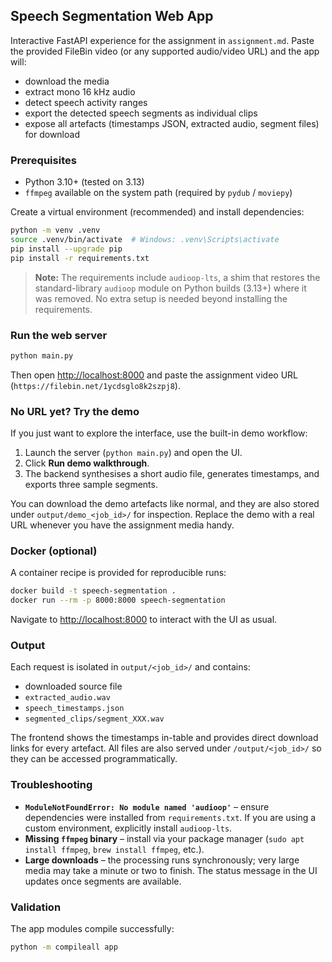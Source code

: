 ## Speech Segmentation Web App

Interactive FastAPI experience for the assignment in `assignment.md`. Paste the provided FileBin video (or any supported audio/video URL) and the app will:

- download the media
- extract mono 16 kHz audio
- detect speech activity ranges
- export the detected speech segments as individual clips
- expose all artefacts (timestamps JSON, extracted audio, segment files) for download

### Prerequisites

- Python 3.10+ (tested on 3.13)
- `ffmpeg` available on the system path (required by `pydub` / `moviepy`)

Create a virtual environment (recommended) and install dependencies:

```bash
python -m venv .venv
source .venv/bin/activate  # Windows: .venv\Scripts\activate
pip install --upgrade pip
pip install -r requirements.txt
```

> **Note:** The requirements include `audioop-lts`, a shim that restores the standard-library `audioop` module on Python builds (3.13+) where it was removed. No extra setup is needed beyond installing the requirements.

### Run the web server

```bash
python main.py
```

Then open [http://localhost:8000](http://localhost:8000) and paste the assignment video URL (`https://filebin.net/1ycdsglo8k2szpj8`).

### No URL yet? Try the demo

If you just want to explore the interface, use the built-in demo workflow:

1. Launch the server (`python main.py`) and open the UI.
2. Click **Run demo walkthrough**.
3. The backend synthesises a short audio file, generates timestamps, and exports three sample segments.

You can download the demo artefacts like normal, and they are also stored under `output/demo_<job_id>/` for inspection. Replace the demo with a real URL whenever you have the assignment media handy.

### Docker (optional)

A container recipe is provided for reproducible runs:

```bash
docker build -t speech-segmentation .
docker run --rm -p 8000:8000 speech-segmentation
```

Navigate to [http://localhost:8000](http://localhost:8000) to interact with the UI as usual.

### Output

Each request is isolated in `output/<job_id>/` and contains:

- downloaded source file
- `extracted_audio.wav`
- `speech_timestamps.json`
- `segmented_clips/segment_XXX.wav`

The frontend shows the timestamps in-table and provides direct download links for every artefact. All files are also served under `/output/<job_id>/` so they can be accessed programmatically.

### Troubleshooting

- **`ModuleNotFoundError: No module named 'audioop'`** – ensure dependencies were installed from `requirements.txt`. If you are using a custom environment, explicitly install `audioop-lts`.
- **Missing `ffmpeg` binary** – install via your package manager (`sudo apt install ffmpeg`, `brew install ffmpeg`, etc.).
- **Large downloads** – the processing runs synchronously; very large media may take a minute or two to finish. The status message in the UI updates once segments are available.

### Validation

The app modules compile successfully:

```bash
python -m compileall app
```

